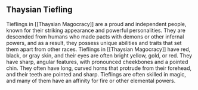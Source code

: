 ## Thaysian Tiefling

Tieflings in [[Thaysian Magocracy]] are a proud and independent people, known for their striking appearance and powerful personalities. They are descended from humans who made pacts with demons or other infernal powers, and as a result, they possess unique abilities and traits that set them apart from other races. Tieflings in [[Thaysian Magocracy]] have red, black, or gray skin, and their eyes are often bright yellow, gold, or red. They have sharp, angular features, with pronounced cheekbones and a pointed chin. They often have long, curved horns that protrude from their forehead, and their teeth are pointed and sharp. Tieflings are often skilled in magic, and many of them have an affinity for fire or other elemental powers.